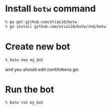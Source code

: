 # Install `botw` command
```sh
% go get github.com/otiai10/botw
% go install github.com/otiai10/botw/cmd/botw
```

# Create new bot
```sh
% botw new my_bot
```
and you should edit conf/tokens.go.

# Run the bot
```sh
% botw run my_bot
```
